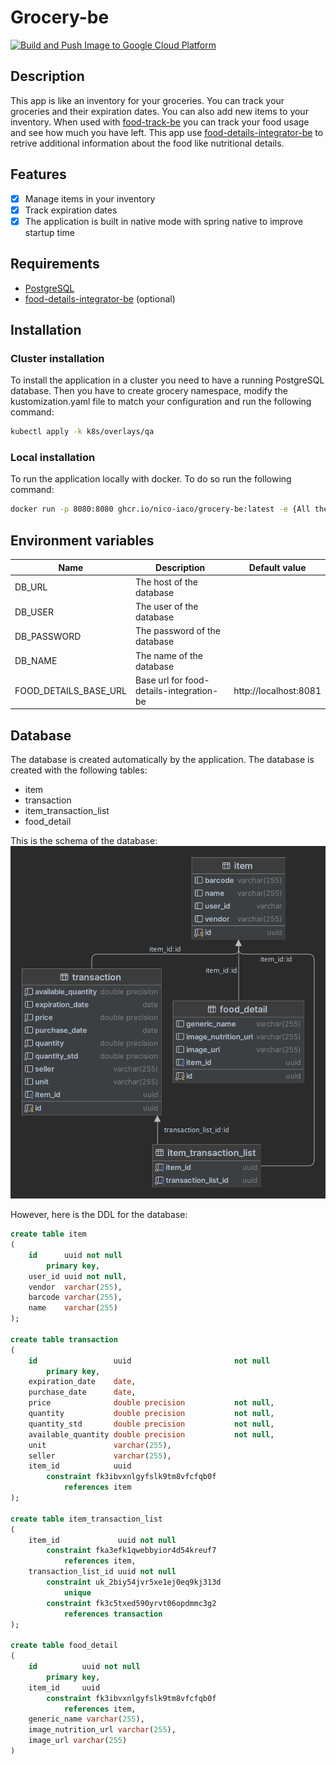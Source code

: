 # Grocery-be

[![Build and Push Image to Google Cloud Platform](https://github.com/nico-iaco/grocery-be/actions/workflows/gcp.yml/badge.svg)](https://github.com/nico-iaco/grocery-be/actions/workflows/gcp.yml)

## Description

This app is like an inventory for your groceries. You can track your groceries and their expiration dates. You can also add new items to your inventory.
When used with [food-track-be](https://github.com/nico-iaco/food-track-be) you can track your food usage and see how much you have left. 
This app use [food-details-integrator-be](https://github.com/nico-iaco/food-details-integrator-be) to retrive additional information about the food like nutritional details.

## Features

- [x] Manage items in your inventory
- [x] Track expiration dates
- [x] The application is built in native mode with spring native to improve startup time

## Requirements

- [PostgreSQL](https://www.postgresql.org/)
- [food-details-integrator-be](https://github.com/nico-iaco/food-details-integrator-be) (optional)

## Installation

### Cluster installation

To install the application in a cluster you need to have a running PostgreSQL database. Then you have to create grocery
namespace, modify the kustomization.yaml file to match your configuration and run the following command:

```bash
kubectl apply -k k8s/overlays/qa
```

### Local installation

To run the application locally with docker. To do so run the following command:

```bash
docker run -p 8080:8080 ghcr.io/nico-iaco/grocery-be:latest -e {All the environment variables}
```

## Environment variables

| Name                  | Description                              | Default value         |
|-----------------------|------------------------------------------|-----------------------|
| DB_URL                | The host of the database                 |                       |
| DB_USER               | The user of the database                 |                       |
| DB_PASSWORD           | The password of the database             |                       |
| DB_NAME               | The name of the database                 |                       |
| FOOD_DETAILS_BASE_URL | Base url for food-details-integration-be | http://localhost:8081 |

## Database

The database is created automatically by the application. The database is created with the following tables:

- item
- transaction
- item_transaction_list
- food_detail

This is the schema of the database:
![Database schema](./docs/groceryBeErDiagram.png)

However, here is the DDL for the database:

```sql
create table item
(
    id      uuid not null
        primary key,
    user_id uuid not null,
    vendor  varchar(255),
    barcode varchar(255),
    name    varchar(255)
);

create table transaction
(
    id                 uuid                       not null
        primary key,
    expiration_date    date,
    purchase_date      date,
    price              double precision           not null,
    quantity           double precision           not null,
    quantity_std       double precision           not null,
    available_quantity double precision           not null,
    unit               varchar(255),
    seller             varchar(255),
    item_id            uuid
        constraint fk3ibvxnlgyfslk9tm8vfcfqb0f
            references item
);

create table item_transaction_list
(
    item_id             uuid not null
        constraint fka3efk1qwebbyior4d54kreuf7
            references item,
    transaction_list_id uuid not null
        constraint uk_2biy54jvr5xe1ej0eq9kj313d
            unique
        constraint fk3c5txed590yrvt06opdmmc3g2
            references transaction
);

create table food_detail
(
    id          uuid not null
        primary key,
    item_id     uuid
        constraint fk3ibvxnlgyfslk9tm8vfcfqb0f
            references item,
    generic_name varchar(255),
    image_nutrition_url varchar(255),
    image_url varchar(255)
)


```
